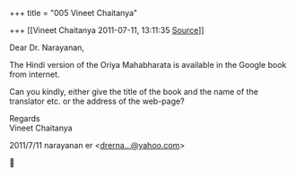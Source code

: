 +++
title = "005 Vineet Chaitanya"

+++
[[Vineet Chaitanya	2011-07-11, 13:11:35 [Source](https://groups.google.com/g/bvparishat/c/R732MNVDN9k)]]



Dear Dr. Narayanan,

  
  
The Hindi version of the Oriya Mahabharata is available in the Google book from internet.  
  

Can you kindly, either give the title of the book and the name of the translator etc. or the address of the web-page?  
  
Regards  
Vineet Chaitanya  

  
2011/7/11 narayanan er \<[drerna...@yahoo.com]()\>




